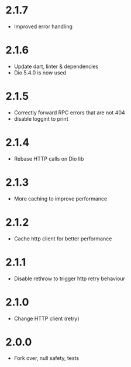 # 2.1.7
- Improved error handling

# 2.1.6
- Update dart, linter & dependencies
- Dio 5.4.0 is now used

# 2.1.5
- Correctly forward RPC errors that are not 404
- disable loggint to print

# 2.1.4
- Rebase HTTP calls on Dio lib

# 2.1.3
- More caching to improve performance

# 2.1.2
- Cache http client for better performance

# 2.1.1
- Disable rethrow to trigger http retry behaviour

# 2.1.0
- Change HTTP client (retry)

# 2.0.0
- Fork over, null safety, tests